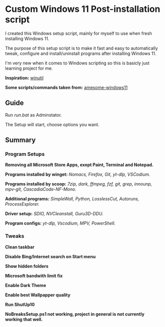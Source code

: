 # Custom Windows 11 Post-installation script
I created this Windows setup script, mainly for myself to use when fresh installing Windows 11.

The purpose of this setup script is to make it fast and easy to automatically tweak, configure and install/uninstall programs after installing Windows 11.

I'm very new when it comes to Windows scripting so this is basicly just learning project for me.

**Inspiration:** [winutil](https://github.com/ChrisTitusTech/winutil)

**Some scripts/commands taken from:** [amesome-windows11](https://github.com/awesome-windows11/windows11)

## Guide
Run *run.bat* as Adminstator.

The Setup will start, choose options you want.

## Summary
### Program Setups
**Removing all Microsoft Store Apps, exept Paint, Terminal and Notepad.**

**Programs installed by winget:** *Nomacs, Firefox, Git, yt-dlp, VSCodium.*

**Programs installed by scoop:** *7zip, dark, ffmpeg, fzf, git, grep, innounp, mpv-git, CascadiaCode-NF-Mono.*

**Additional programs:** *SimpleWall, Python, LosslessCut, Autoruns, ProcessExplorer.*

**Driver setup:** *SDIO, NVCleanstall, Guru3D-DDU.*

**Program configs:** *yt-dlp, Vscodium, MPV, PowerShell.*
### Tweaks
**Clean taskbar**

**Disable Bing/Internet search on Start menu**

**Show hidden folders**

**Microsoft bandwith limit fix**

**Enable Dark Theme**

**Enable best Wallpapper quality**

**Run ShutUp10**

**NoBreaksSetup.ps1 not working, project in general is not currently working that well.**